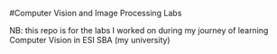 #Computer Vision and Image Processing Labs   

NB: this repo is for the labs I worked on during my journey of learning Computer Vision in ESI SBA (my university)
 
 
